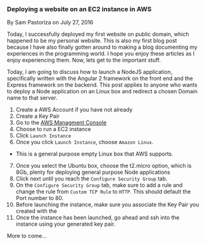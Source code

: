 ### Deploying a website on an EC2 instance in AWS
By Sam Pastoriza on July 27, 2016

Today, I successfully deployed my first website on public domain, which happened to 
be my personal website. This is also my first blog post because I have also finally gotten around to 
making a blog documenting my experiences in the programming world. I hope you enjoy these articles as 
I enjoy experiencing them. Now, lets get to the important stuff.

Today, I am going to discuss how to launch a NodeJS application, specifically written with the Angular 2 framework on the front end
and the Express framework on the backend. This post applies to anyone who wants to deploy a Node application on an Linux box
and redirect a chosen Domain name to that server.

1. Create a AWS Account if you have not already
2. Create a Key Pair
3. Go to the [AWS Managment Console](https://console.aws.amazon.com/console/home?region=us-east-1)
4. Choose to run a EC2 instance
5. Click `Launch Instance`
6. Once you click `Launch Instance`, choose `Amazon Linux`.
  * This is a general purpose empty Linux box that AWS supports.
7. Once you select the Ubuntu box, choose the t2.micro option, which is 8Gb, plenty for deploying general purpose Node applications
8. Click next until you reach the `Configure Security Group` tab. 
9. On the `Configure Security Group` tab, make sure to add a rule and change the rule from `Custom TCP Rule` to `HTTP`. This should default the Port number to 80.
10. Before launching the instance, make sure you associate the Key Pair you created with the 
11. Once the instance has been launched, go ahead and ssh into the instance using your generated key pair.

More to come...